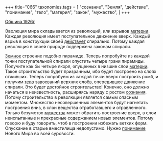 +++
title="066"
taxonomies.tags = [
 "сознание",
 "Земля",
 "действие",
 "понимание",
 "тело",
 "материя",
 "закон",
 "мужество",
]
+++

[Община 1926г](/agni/1926)

Эволюция мира складывается из революций, или взрывов [материи](/tags/материя). Каждая революция имеет поступательное движение вверх. Каждый взрыв в конструкции своей [действует](/tags/действие) спирально. Потому каждая революция в своей природе подвержена законам спирали.   

[Земное](/tags/Земля) строение подобно пирамиде. Теперь попробуйте из каждой точки поступательной спирали опустить четыре грани пирамиды. Получите как бы четыре якоря, опущенных в низшие слои [материи](/tags/материя). Такое строительство будет призрачным, ибо будет построено на слоях отживших. Теперь попробуем из каждой точки вверх построить ромб, и получим [тело](/tags/тело) завоеваний верхних слоёв, опередившее движение спирали. Это будет достойное строительство! Конечно, оно должно начаться в неизвестность, расширяясь наряду с ростом [сознания](/tags/сознание). Потому строительство в революции является самым опасным моментом. Множество несовершенных элементов будут нагнетать построения вниз, в слои вещества отработавшего и отравленного. Только безумство [мужества](/tags/мужество) может обратить построение вверх, в слои неиспытанные и прекрасные содержанием новых элементов. Потому говорю и буду говорить, чтоб в построении избежать ветхих форм. Опускание в старые вместилища недопустимо. Нужно [понимание](/tags/понимание) Нового Мира во всей суровости.   

